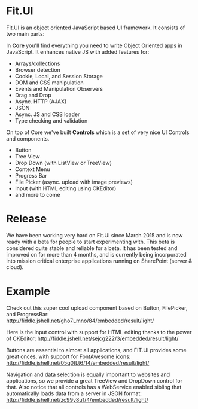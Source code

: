 # Fit.UI

Fit.UI is an object oriented JavaScript based UI framework.
It consists of two main parts:

In **Core** you'll find everything you need to write Object Oriented apps
in JavaScript. It enhances native JS with added features for:

 - Arrays/collections
 - Browser detection
 - Cookie, Local, and Session Storage
 - DOM and CSS manipulation
 - Events and Manipulation Observers
 - Drag and Drop
 - Async. HTTP (AJAX)
 - JSON
 - Async. JS and CSS loader
 - Type checking and validation

On top of Core we've built **Controls** which is a set of very nice UI Controls and components.

 - Button
 - Tree View
 - Drop Down (with ListView or TreeView)
 - Context Menu
 - Progress Bar
 - File Picker (async. upload with image previews)
 - Input (with HTML editing using CKEditor)
 - and more to come

# Release

We have been working very hard on Fit.UI since March 2015 and is now ready
with a beta for people to start experimenting with. This beta is considered
quite stable and reliable for a beta. It has been tested and improved on for
more than 4 months, and is currently being incorporated into mission
critical enterprise applications running on SharePoint (server & cloud).

# Example

Check out this super cool upload component based on
Button, FilePicker, and ProgressBar:
http://fiddle.jshell.net/gho7Lmno/84/embedded/result/light/

Here is the Input control with support for HTML editing
thanks to the power of CKEditor:
http://fiddle.jshell.net/sejcg222/3/embedded/result/light/

Buttons are essential to almost all applications, and FIT.UI
provides some great onces, with support for FontAwesome icons:
http://fiddle.jshell.net/05q0tLt6/14/embedded/result/light/

Navigation and data selection is equally important to websites
and applications, so we provide a great TreeView and DropDown control
for that. Also notice that all controls has a WebService enabled
sibling that automatically loads data from a server in JSON format:
http://fiddle.jshell.net/zc99y8u1/4/embedded/result/light/
